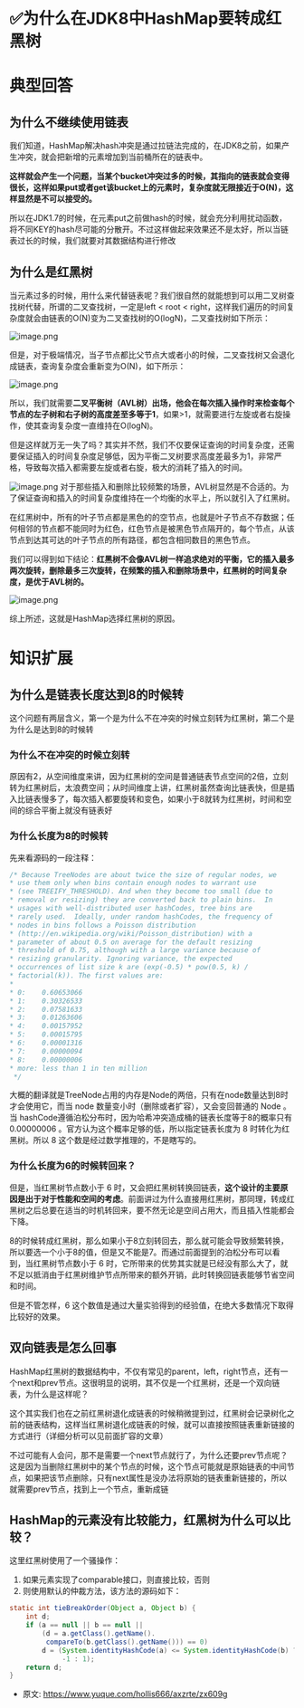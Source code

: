 # ✅为什么在JDK8中HashMap要转成红黑树
<!--page header-->

<a name="SvFVi"></a>
# 典型回答
<a name="ZFDVU"></a>
## 为什么不继续使用链表

我们知道，HashMap解决hash冲突是通过拉链法完成的，在JDK8之前，如果产生冲突，就会把新增的元素增加到当前桶所在的链表中。

**这样就会产生一个问题，当某个bucket冲突过多的时候，其指向的链表就会变得很长，这样如果put或者get该bucket上的元素时，复杂度就无限接近于O(N)，这样显然是不可以接受的。**

所以在JDK1.7的时候，在元素put之前做hash的时候，就会充分利用扰动函数，将不同KEY的hash尽可能的分散开。不过这样做起来效果还不是太好，所以当链表过长的时候，我们就要对其数据结构进行修改

<a name="Bt537"></a>
## 为什么是红黑树

当元素过多的时候，用什么来代替链表呢？我们很自然的就能想到可以用二叉树查找树代替，所谓的二叉查找树，一定是left < root < right，这样我们遍历的时间复杂度就会由链表的O(N)变为二叉查找树的O(logN)，二叉查找树如下所示：

![image.png](./img/HU-KC1CWrgMZsDET/1668933021439-3f3fcfbf-16cd-4f3f-9047-a21c856596d7-427483.png)

但是，对于极端情况，当子节点都比父节点大或者小的时候，二叉查找树又会退化成链表，查询复杂度会重新变为O(N)，如下所示：

![image.png](./img/HU-KC1CWrgMZsDET/1668933119478-0745c9b5-270f-4f81-8282-2905667a69bc-746122.png)

所以，我们就需要**二叉平衡树（AVL树）**出场，他会在每次插入操作时来检查**每个节点的左子树和右子树的高度差至多等于1**，如果>1，就需要进行左旋或者右旋操作，使其查询复杂度一直维持在O(logN)。

但是这样就万无一失了吗？其实并不然，我们不仅要保证查询的时间复杂度，还需要保证插入的时间复杂度足够低，因为平衡二叉树要求高度差最多为1，非常严格，导致每次插入都需要左旋或者右旋，极大的消耗了插入的时间。

![image.png](./img/HU-KC1CWrgMZsDET/1668933432032-4d1e27a8-2a09-48f6-a773-ff8f332c6deb-137588.png)
对于那些插入和删除比较频繁的场景，AVL树显然是不合适的。为了保证查询和插入的时间复杂度维持在一个均衡的水平上，所以就引入了红黑树。

在红黑树中，所有的叶子节点都是黑色的的空节点，也就是叶子节点不存数据；任何相邻的节点都不能同时为红色，红色节点是被黑色节点隔开的，每个节点，从该节点到达其可达的叶子节点的所有路径，都包含相同数目的黑色节点。

我们可以得到如下结论：**红黑树不会像AVL树一样追求绝对的平衡，它的插入最多两次旋转，删除最多三次旋转，在频繁的插入和删除场景中，红黑树的时间复杂度，是优于AVL树的。**

![image.png](./img/HU-KC1CWrgMZsDET/1668933538551-584d0077-4d4a-4261-b1f4-f9d25685c680-607941.png)

综上所述，这就是HashMap选择红黑树的原因。
<a name="k7wUX"></a>
# 知识扩展

<a name="pHVMn"></a>
## 为什么是链表长度达到8的时候转
这个问题有两层含义，第一个是为什么不在冲突的时候立刻转为红黑树，第二个是为什么是达到8的时候转

<a name="k1iHl"></a>
### 为什么不在冲突的时候立刻转
原因有2，从空间维度来讲，因为红黑树的空间是普通链表节点空间的2倍，立刻转为红黑树后，太浪费空间；从时间维度上讲，红黑树虽然查询比链表快，但是插入比链表慢多了，每次插入都要旋转和变色，如果小于8就转为红黑树，时间和空间的综合平衡上就没有链表好

<a name="Kjb3v"></a>
### 为什么长度为8的时候转
先来看源码的一段注释：
```java
/* Because TreeNodes are about twice the size of regular nodes, we
* use them only when bins contain enough nodes to warrant use
* (see TREEIFY_THRESHOLD). And when they become too small (due to
* removal or resizing) they are converted back to plain bins.  In
* usages with well-distributed user hashCodes, tree bins are
* rarely used.  Ideally, under random hashCodes, the frequency of
* nodes in bins follows a Poisson distribution
* (http://en.wikipedia.org/wiki/Poisson_distribution) with a
* parameter of about 0.5 on average for the default resizing
* threshold of 0.75, although with a large variance because of
* resizing granularity. Ignoring variance, the expected
* occurrences of list size k are (exp(-0.5) * pow(0.5, k) /
* factorial(k)). The first values are:
*
* 0:    0.60653066
* 1:    0.30326533
* 2:    0.07581633
* 3:    0.01263606
* 4:    0.00157952
* 5:    0.00015795
* 6:    0.00001316
* 7:    0.00000094
* 8:    0.00000006
* more: less than 1 in ten million
 */
```

大概的翻译就是TreeNode占用的内存是Node的两倍，只有在node数量达到8时才会使用它，而当 node 数量变小时（删除或者扩容），又会变回普通的 Node 。当 hashCode遵循泊松分布时，因为哈希冲突造成桶的链表长度等于8的概率只有0.00000006 。官方认为这个概率足够的低，所以指定链表长度为 8 时转化为红黑树。所以 8 这个数是经过数学推理的，不是瞎写的。

<a name="hYk23"></a>
### 为什么长度为6的时候转回来？

但是，当红黑树节点数小于 6 时，又会把红黑树转换回链表，**这个设计的主要原因是出于对于性能和空间的考虑**。前面讲过为什么直接用红黑树，那同理，转成红黑树之后总要在适当的时机转回来，要不然无论是空间占用大，而且插入性能都会下降。

8的时候转成红黑树，那么如果小于8立刻转回去，那么就可能会导致频繁转换，所以要选一个小于8的值，但是又不能是7。而通过前面提到的泊松分布可以看到，当红黑树节点数小于 6 时，它所带来的优势其实就是已经没有那么大了，就不足以抵消由于红黑树维护节点所带来的额外开销，此时转换回链表能够节省空间和时间。

但是不管怎样，6 这个数值是通过大量实验得到的经验值，在绝大多数情况下取得比较好的效果。

<a name="SgP5e"></a>
## 双向链表是怎么回事
HashMap红黑树的数据结构中，不仅有常见的parent，left，right节点，还有一个next和prev节点。这很明显的说明，其不仅是一个红黑树，还是一个双向链表，为什么是这样呢？

这个其实我们也在之前红黑树退化成链表的时候稍微提到过，红黑树会记录树化之前的链表结构，这样当红黑树退化成链表的时候，就可以直接按照链表重新链接的方式进行（详细分析可以见前面扩容的文章）

不过可能有人会问，那不是需要一个next节点就行了，为什么还要prev节点呢？这是因为当删除红黑树中的某个节点的时候，这个节点可能就是原始链表的中间节点，如果把该节点删除，只有next属性是没办法将原始的链表重新链接的，所以就需要prev节点，找到上一个节点，重新成链
<a name="S2MFB"></a>
## HashMap的元素没有比较能力，红黑树为什么可以比较？
这里红黑树使用了一个骚操作：

1. 如果元素实现了comparable接口，则直接比较，否则
2. 则使用默认的仲裁方法，该方法的源码如下：
```java
static int tieBreakOrder(Object a, Object b) {
    int d;
    if (a == null || b == null ||
        (d = a.getClass().getName().
         compareTo(b.getClass().getName())) == 0)
        d = (System.identityHashCode(a) <= System.identityHashCode(b) ?
             -1 : 1);
    return d;
}
```






<!--page footer-->
- 原文: <https://www.yuque.com/hollis666/axzrte/zx609g>